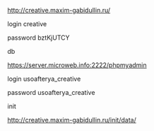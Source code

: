 http://creative.maxim-gabidullin.ru/

login creative

password bztKjUTCY


db

https://server.microweb.info:2222/phpmyadmin

login usoafterya_creative

password usoafterya_creative


init

http://creative.maxim-gabidullin.ru/init/data/
